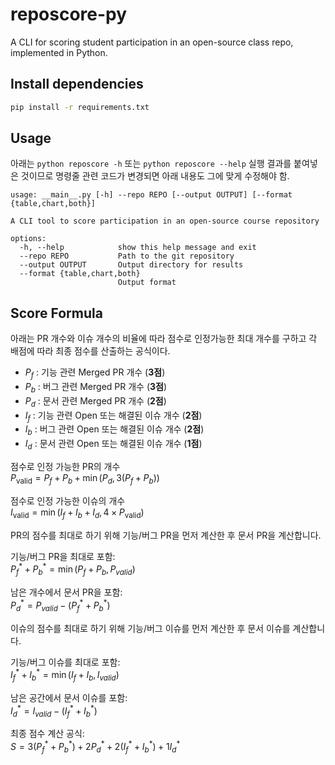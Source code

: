# reposcore-py
A CLI for scoring student participation in an open-source class repo, implemented in Python.

## Install dependencies

```bash
pip install -r requirements.txt
```

## Usage
아래는 `python reposcore -h` 또는 `python reposcore --help` 실행 결과를 붙여넣은 것이므로
명령줄 관련 코드가 변경되면 아래 내용도 그에 맞게 수정해야 함.

```
usage: __main__.py [-h] --repo REPO [--output OUTPUT] [--format {table,chart,both}]

A CLI tool to score participation in an open-source course repository

options:
  -h, --help            show this help message and exit
  --repo REPO           Path to the git repository
  --output OUTPUT       Output directory for results
  --format {table,chart,both}
                        Output format
```

## Score Formula
아래는 PR 개수와 이슈 개수의 비율에 따라 점수로 인정가능한 최대 개수를 구하고 각 배점에 따라 최종 점수를 산출하는 공식이다.

- $P_f$ : 기능 관련 Merged PR 개수 (**3점**)  
- $P_b$ : 버그 관련 Merged PR 개수 (**3점**)  
- $P_d$ : 문서 관련 Merged PR 개수 (**2점**) 
- $I_f$ : 기능 관련 Open 또는 해결된 이슈 개수 (**2점**)  
- $I_b$ : 버그 관련 Open 또는 해결된 이슈 개수 (**2점**)  
- $I_d$ : 문서 관련 Open 또는 해결된 이슈 개수 (**1점**)

점수로 인정 가능한 PR의 개수\
$P_{\text{valid}} = P_f + P_b + \min(P_d, 3(P_f + P_b))$

점수로 인정 가능한 이슈의 개수\
$I_{\text{valid}} = \min(I_f + I_b + I_d, 4 \times P_{\text{valid}})$

PR의 점수를 최대로 하기 위해 기능/버그 PR을 먼저 계산한 후 문서 PR을 계산합니다.

기능/버그 PR을 최대로 포함:\
$P_f^* + P_b^* = \min(P_f + P_b, P_{valid})$

남은 개수에서 문서 PR을 포함:\
$P_d^* = P_{valid} - (P_f^* + P_b^*)$

이슈의 점수를 최대로 하기 위해 기능/버그 이슈를 먼저 계산한 후 문서 이슈를 계산합니다.

기능/버그 이슈를 최대로 포함:\
$I_f^* + I_b^* = \min(I_f + I_b, I_{valid})$

남은 공간에서 문서 이슈를 포함:\
$I_d^* = I_{valid} - (I_f^* + I_b^*)$

최종 점수 계산 공식:\
$`S = 3(P_f^* + P_b^*) + 2P_d^* + 2(I_f^* + I_b^*) + 1I_d^*`$